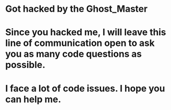 # Got hacked by the Ghost_Master
# Since you hacked me, I will leave this line of communication open to ask you as many code questions as possible. 
# I face a lot of code issues. I hope you can help me. 
